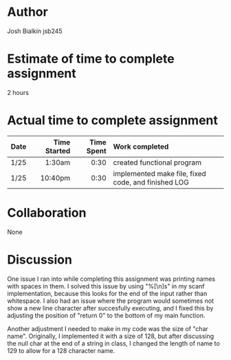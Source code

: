 # Author
Josh Bialkin
jsb245

# Estimate of time to complete assignment
2 hours

# Actual time to complete assignment
| Date | Time Started | Time Spent | Work completed |
| :--: | -----------: | ---------: | :------------- |
| 1/25 |       1:30am |       0:30 | created functional program |
| 1/25 |     10:40pm |        0:30 | implemented make file, fixed code, and finished LOG

# Collaboration
None

# Discussion
One issue I ran into while completing this assignment was printing names with spaces in them. I solved this issue by using "%[\n]s" in my scanf implementation, because this looks for the end of the input rather than whitespace. I also had an issue where the program would sometimes not show a new line character after succesfully executing, and I fixed this by adjusting the position of "return 0" to the bottom of my main function.

Another adjustment I needed to make in my code was the size of "char name". Originally, I implemented it with a size of 128, but after discussing the null char at the end of a string in class, I changed the length of name to 129 to allow for a 128 character name. 